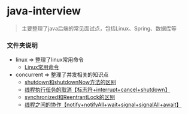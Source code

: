 # java-interview
> 主要整理了java后端的常见面试点，包括Linux、Spring、数据库等

### 文件夹说明
- linux => 整理了linux常用命令
    - [Linux常用命令](https://github.com/TiantianUpup/java-interview/blob/master/linux/Linux%E5%B8%B8%E7%94%A8%E5%91%BD%E4%BB%A4.md)
- concurrent => 整理了并发相关的知识点
    - [shutdown和shutdownNow方法的区别](https://github.com/TiantianUpup/java-interview/blob/master/concurrent/shutdown%E5%92%8CshutdownNow%E6%96%B9%E6%B3%95%E7%9A%84%E5%8C%BA%E5%88%AB.md)
    - [线程执行任务的取消【标志符+interrupt+cancel+shutdown】](https://github.com/TiantianUpup/java-interview/blob/master/concurrent/%E7%BA%BF%E7%A8%8B%E6%89%A7%E8%A1%8C%E4%BB%BB%E5%8A%A1%E7%9A%84%E5%8F%96%E6%B6%88%E3%80%90%E6%A0%87%E5%BF%97%E7%AC%A6%2Binterrupt%2Bcancel%2Bshutdown%E3%80%91.md)
    - [synchronized和ReentrantLock的区别](https://github.com/TiantianUpup/java-interview/blob/master/concurrent/synchronized%E5%92%8CReentrantLock%E7%9A%84%E5%8C%BA%E5%88%AB.md)
    - [线程之间的协作【notify+notifyAll+wait+signal+signalAll+await】](https://github.com/TiantianUpup/java-interview/blob/master/concurrent/%E7%BA%BF%E7%A8%8B%E4%B9%8B%E9%97%B4%E7%9A%84%E5%8D%8F%E4%BD%9C%E3%80%90notify%2BnotifyAll%2Bwait%2Bsignal%2BsignalAll%2Bawait%E3%80%91.md)